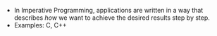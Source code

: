 - In Imperative Programming, applications are written in a way that describes *how* we want to achieve the desired results step by step. 
- Examples: C, C++